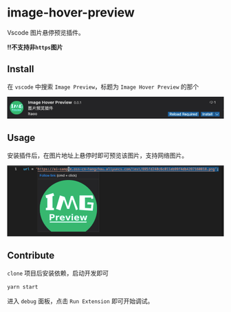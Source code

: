 # image-hover-preview

Vscode 图片悬停预览插件。

**!!不支持非`https`图片**

## Install

在 `vscode` 中搜索 `Image Preview`，标题为 `Image Hover Preview` 的那个

![](./assets/20210606203914.png)

## Usage

安装插件后，在图片地址上悬停时即可预览该图片，支持网络图片。

![](./assets/20210606203732.png)

## Contribute

`clone` 项目后安装依赖，启动开发即可

```bash
yarn start
```

进入 `debug` 面板，点击 `Run Extension` 即可开始调试。

